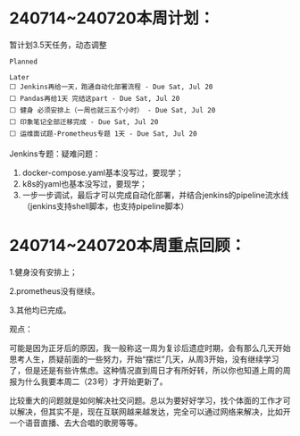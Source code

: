# 240714~240720本周计划：

暂计划3.5天任务，动态调整

```
Planned

Later
⬜ Jenkins再给一天，跑通自动化部署流程 - Due ‎Sat‎, ‎Jul‎ ‎20
⬜ Pandas再给1天 完结这part - Due ‎Sat‎, ‎Jul‎ ‎20
⬜ 健身 必须安排上（一周也就三五个小时） - Due ‎Sat‎, ‎Jul‎ ‎20
⬜ 印象笔记全部迁移完成 - Due ‎Sat‎, ‎Jul‎ ‎20
⬜ 运维面试题-Prometheus专题 1天 - Due ‎Sat‎, ‎Jul‎ ‎20
```



Jenkins专题：疑难问题：



1. docker-compose.yaml基本没写过，要现学；
2. k8s的yaml也基本没写过，要现学；
3. 一步一步调试，最后才可以完成自动化部署，并结合jenkins的pipeline流水线（jenkins支持shell脚本，也支持pipeline脚本）





# 240714~240720本周重点回顾：

1.健身没有安排上；

2.prometheus没有继续。

3.其他均已完成。



观点：

可能是因为正牙后的原因，我一般称这一周为复诊后遗症时期，会有那么几天开始思考人生，质疑前面的一些努力，开始“摆烂”几天，从周3开始，没有继续学习了，但是还是有些许焦虑。这种情况直到周日才有所好转，所以你也知道上周的周报为什么我要本周二（23号）才开始更新了。

比较重大的问题就是如何解决社交问题。总以为要好好学习，找个体面的工作才可以解决，但其实不是，现在互联网越来越发达，完全可以通过网络来解决，比如开一个语音直播、去大合唱的歌房等等。
